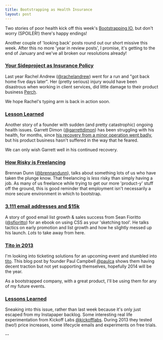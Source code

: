 ```yaml
---
title: Bootstrapping as Health Insurance
layout: post
---
```


Two stories of poor health kick off this week's [Bootstrapping IO](http://bootstrapping.io), but don't worry (SPOILER!) there's happy endings!

Another couple of 'looking back' posts round out our short missive this week. After this no more 'year in review posts', I promise, it's getting to the end of January and we've all broken our resolutions already!

### [Your Sideproject as Insurance Policy](http://alistapart.com/column/your-side-project-as-insurance-policy)

Last year Rachel Andrew ([@rachelandrew](http://twitter.com/rachelandrew)) went for a run and "got back home five days later". Her (pretty serious) injury would have been disastrous when working in client services, did little damage to their product business [Perch](http://getaperch.com).

We hope Rachel's typing arm is back in action soon.

### [Lesson Learned](http://garrettdimon.com/post/59019035477/lesson-learned)

Another story of a founder with sudden (and pretty catastrophic) ongoing health issues. Garrett Dimon ([@garrettdimon](http://twitter.com/garrettdimon)) has been struggling with his health, for months, since [his recovery from a minor operation went badly](http://garrettdimon.com/post/57655518369/unplanned-downtime), but his product business hasn't suffered in the way that he feared.

We can only wish Garrett well in his continued recovery.

### [How Risky is Freelancing](http://planscope.io/blog/risky-freelancing/)

Brennan Dunn ([@brennandunn](http://twitter.com/brennandunn)), talks about something lots of us who have taken the plunge know. That freelancing is *less* risky than simply having a job. As many of us freelance while trying to get our more 'product-y' stuff off the ground, this is good reminder that employment isn't necessarily a more secure environment in which to bootstrap.

### [3,111 email addresses and $15k](http://www.planningforaliens.com/blog/2014/01/08/sketching-with-css/)

A story of good email list growth & sales success from Sean Fioritto ([@sfioritto](https://twitter.com/sfioritto)) for an ebook on using CSS as your 'sketching tool'. He talks tactics on early promotion and list growth and how he slightly messed up his launch. *Lots* to take away from here.

### [Tito in 2013](http://blog.tito.io/posts/tito-in-2013-a-look-back-and-a-quick-look-forward/)

I'm looking into ticketing solutions for an upcoming event and stumbled into [tito](http://tito.io). This blog post by founder Paul Campbell [@paulca](http://twitter.com/paulca) shows them having decent traction but not yet supporting themselves, hopefully 2014 will be the year.

As a bootstrapped company, with a great product, I'll be using them for any of my future events.

### [Lessons Learned](http://blog.kickofflabs.com/lessons-learned-2013/)

Sneaking into this issue, rather than last week because it's only just escaped from my Instapaper backlog. Some interesting real life experimentation from Kickoff Labs [@kickofflabs](http://twitter.com/kickofflabs). During 2013 they tested (two!) price increases, some lifecycle emails and experiments on free trials.

--
